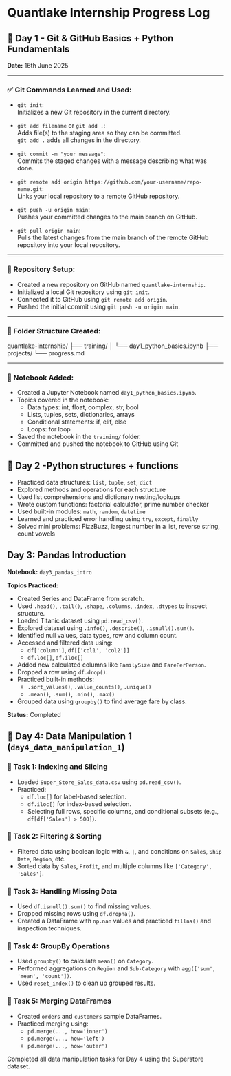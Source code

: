 # Quantlake Internship Progress Log

## 📅 Day 1 - Git & GitHub Basics + Python Fundamentals

**Date:** 16th June 2025

---

### ✅ Git Commands Learned and Used:

- `git init`:  
  Initializes a new Git repository in the current directory.

- `git add filename` or `git add .`:  
  Adds file(s) to the staging area so they can be committed.  
  `git add .` adds all changes in the directory.

- `git commit -m "your message"`:  
  Commits the staged changes with a message describing what was done.

- `git remote add origin https://github.com/your-username/repo-name.git`:  
  Links your local repository to a remote GitHub repository.

- `git push -u origin main`:  
  Pushes your committed changes to the main branch on GitHub.

- `git pull origin main`:  
  Pulls the latest changes from the main branch of the remote GitHub repository into your local repository.

---

### 🔧 Repository Setup:

- Created a new repository on GitHub named `quantlake-internship`.
- Initialized a local Git repository using `git init`.
- Connected it to GitHub using `git remote add origin`.
- Pushed the initial commit using `git push -u origin main`.

---

### 📁 Folder Structure Created:
quantlake-internship/
├── training/
│ └── day1_python_basics.ipynb
├── projects/
└── progress.md


---

### 📓 Notebook Added:

- Created a Jupyter Notebook named `day1_python_basics.ipynb`.
- Topics covered in the notebook:
  - Data types: int, float, complex, str, bool
  - Lists, tuples, sets, dictionaries, arrays
  - Conditional statements: if, elif, else
  - Loops: for loop
- Saved the notebook in the `training/` folder.
- Committed and pushed the notebook to GitHub using Git


## 📅 Day 2 -Python structures + functions

- Practiced data structures: `list`, `tuple`, `set`, `dict`
- Explored methods and operations for each structure
- Used list comprehensions and dictionary nesting/lookups
- Wrote custom functions: factorial calculator, prime number checker
- Used built-in modules: `math`, `random`, `datetime`
- Learned and practiced error handling using `try`, `except`, `finally`
- Solved mini problems: FizzBuzz, largest number in a list, reverse string, count vowels


## Day 3: Pandas Introduction

**Notebook:** `day3_pandas_intro`

**Topics Practiced:**
- Created Series and DataFrame from scratch.
- Used `.head()`, `.tail()`, `.shape`, `.columns`, `.index`, `.dtypes` to inspect structure.
- Loaded Titanic dataset using `pd.read_csv()`.
- Explored dataset using `.info()`, `.describe()`, `.isnull().sum()`.
- Identified null values, data types, row and column count.
- Accessed and filtered data using:
  - `df['column']`, `df[['col1', 'col2']]`
  - `df.loc[]`, `df.iloc[]`
- Added new calculated columns like `FamilySize` and `FarePerPerson`.
- Dropped a row using `df.drop()`.
- Practiced built-in methods:
  - `.sort_values()`, `.value_counts()`, `.unique()`
  - `.mean()`, `.sum()`, `.min()`, `.max()`
- Grouped data using `groupby()` to find average fare by class.

**Status:** Completed

## 📅 Day 4: Data Manipulation 1 (`day4_data_manipulation_1`)

### 🔹 Task 1: Indexing and Slicing
- Loaded `Super_Store_Sales_data.csv` using `pd.read_csv()`.
- Practiced:
  - `df.loc[]` for label-based selection.
  - `df.iloc[]` for index-based selection.
  - Selecting full rows, specific columns, and conditional subsets (e.g., `df[df['Sales'] > 500]`).

### 🔹 Task 2: Filtering & Sorting
- Filtered data using boolean logic with `&`, `|`, and conditions on `Sales`, `Ship Date`, `Region`, etc.
- Sorted data by `Sales`, `Profit`, and multiple columns like `['Category', 'Sales']`.

### 🔹 Task 3: Handling Missing Data
- Used `df.isnull().sum()` to find missing values.
- Dropped missing rows using `df.dropna()`.
- Created a DataFrame with `np.nan` values and practiced `fillna()` and inspection techniques.

### 🔹 Task 4: GroupBy Operations
- Used `groupby()` to calculate `mean()` on `Category`.
- Performed aggregations on `Region` and `Sub-Category` with `agg(['sum', 'mean', 'count'])`.
- Used `reset_index()` to clean up grouped results.

### 🔹 Task 5: Merging DataFrames
- Created `orders` and `customers` sample DataFrames.
- Practiced merging using:
  - `pd.merge(..., how='inner')`
  - `pd.merge(..., how='left')`
  - `pd.merge(..., how='outer')`

Completed all data manipulation tasks for Day 4 using the Superstore dataset.

